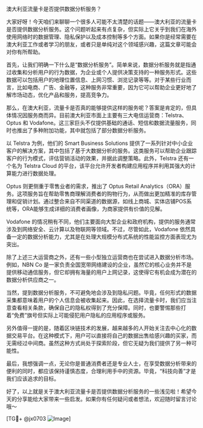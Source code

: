 澳大利亚流量卡是否提供数据分析服务？

大家好呀！今天咱们来聊聊一个很多人可能不太清楚的话题——澳大利亚的流量卡是否提供数据分析服务。这个问题听起来有点复杂，但实际上它关乎到我们在海外使用网络时的数据管理、隐私保护以及成本控制等多个方面。如果你是经常需要在澳大利亚工作或者学习的朋友，或者只是单纯对这个领域感兴趣，这篇文章可能会对你有所帮助。

首先，让我们明确一下什么是“数据分析服务”。简单来说，数据分析服务就是指通过收集和分析用户的行为数据，为企业或个人提供决策支持的一种服务形式。这些数据可以包括用户的地理位置信息、上网习惯、浏览记录等等。对于某些行业而言，比如电商、广告、金融等，这种服务非常重要，因为它可以帮助企业更好地了解市场动态，优化产品和服务，提高竞争力。

那么，在澳大利亚，流量卡是否真的能够提供这样的服务呢？答案是肯定的，但具体情况因服务商而异。目前澳大利亚市面上主要有三大电信运营商：Telstra、Optus 和 Vodafone。这三家巨头不仅提供基础的通话、短信和数据流量服务，同时也推出了多种附加功能，其中就包括了部分数据分析服务。

以 Telstra 为例，他们的 Smart Business Solutions 提供了一系列针对中小企业客户的解决方案，其中包括了基于大数据分析的服务。这类服务可以帮助企业跟踪客户的行为模式，评估营销活动的效果，并据此调整策略。此外，Telstra 还有一个名为 Telstra Cloud 的平台，该平台允许开发者构建应用程序并利用其强大的计算能力进行数据处理。

Optus 则更侧重于零售业者的需求，推出了 Optus Retail Analytics（ORA）服务。这项服务旨在帮助零售商理解消费者的购物行为，从而做出更加精准的库存管理和促销计划。通过整合来自不同渠道的数据源，如线上商城、实体店铺POS系统等，ORA能够生成详细的消费者画像，为商家提供有价值的见解。

Vodafone 的情况稍有不同，他们主要面向大型企业和政府机构，提供的服务通常涉及到网络安全、云计算以及物联网等领域。不过，尽管如此，Vodafone 依然具备一定的数据分析能力，尤其是在处理大规模分布式系统的性能监控方面表现尤为突出。

除了上述三大运营商之外，还有一些小型独立运营商也在尝试进入数据分析市场。例如，NBN Co 是一家负责全国宽带网络建设的企业，虽然它的核心业务并不是提供移动通信服务，但它却拥有海量的用户上网记录，这使得它有机会成为潜在的数据分析供应商之一。

当然，提到数据分析服务，不可避免地会涉及到隐私问题。毕竟，任何形式的数据采集都意味着用户的个人信息会被收集起来。因此，在选择流量卡时，我们应当注意查看相关条款，确保自己的隐私权得到了充分保障。同时，也要警惕那些打着“免费”旗号但实际上可能侵犯用户隐私的应用程序或服务。

另外值得一提的是，随着区块链技术的发展，越来越多的人开始关注去中心化的数据交易平台。在这种模式下，用户可以直接将自己的数据出售给感兴趣的买家，而无需经过中间商。虽然这种方式尚处于探索阶段，但它无疑为我们提供了另一种可能性。

最后，我想强调一点，无论你是普通消费者还是专业人士，在享受数据分析带来的便利的同时，都应该保持谨慎态度，合理利用手中的资源。毕竟，“科技向善”才是我们应该追求的目标。

好了，以上就是关于澳大利亚流量卡是否提供数据分析服务的一些浅见啦！希望今天的分享能给大家带来一些启发。如果你有任何疑问或者想法，欢迎随时留言讨论哦～

[TG💪+ @jx0703 ![Image](https://github.com/user-attachments/assets/dbca1d08-cadb-493c-b0ec-ad6f7a83f270)]